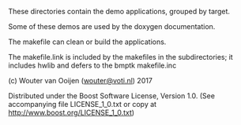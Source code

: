 These directories contain the demo applications, grouped by target.

Some of these demos are used by the doxygen documentation.

The makefile can clean or build the applications.

The makefile.link is included by the makefiles in the subdirectories;
it includes hwlib and defers to the bmptk makefile.inc
      
(c) Wouter van Ooijen (wouter@voti.nl) 2017

Distributed under the Boost Software License, Version 1.0.
(See accompanying file LICENSE_1_0.txt or copy at 
http://www.boost.org/LICENSE_1_0.txt)     
     
      